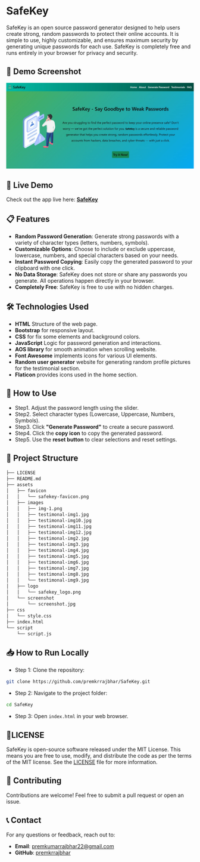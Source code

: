 # SafeKey

SafeKey is an open source password generator designed to help users create strong, random passwords to protect their online accounts. It is simple to use, highly customizable, and ensures maximum security by generating unique passwords for each use. SafeKey is completely free and runs entirely in your browser for privacy and security.

## 🔐 Demo Screenshot

![Screenshot of SafeKey](assets/screenshot/screenshot.jpg)

## 🔗 Live Demo

Check out the app live here: **[SafeKey](https://premkrrajbhar.github.io/SafeKey/)**

## 📋 Features

- **Random Password Generation**: Generate strong passwords with a variety of character types (letters, numbers, symbols).
- **Customizable Options**: Choose to include or exclude uppercase, lowercase, numbers, and special characters based on your needs.
- **Instant Password Copying**: Easily copy the generated password to your clipboard with one click.
- **No Data Storage**: SafeKey does not store or share any passwords you generate. All operations happen directly in your browser.
- **Completely Free**: SafeKey is free to use with no hidden charges.

## 🛠️ Technologies Used

- **HTML** Structure of the web page.
- **Bootstrap** for responsive layout.
- **CSS** for fix some elements and background colors.
- **JavaScript** Logic for password generation and interactions.
- **AOS library** for smooth animation when scrolling website.
- **Font Awesome** implements icons for various UI elements.
- **Random user generator** website for generating random profile pictures for the testimonial section.
- **Flaticon** provides icons used in the home section.

## 🚀 How to Use

- Step1. Adjust the password length using the slider.
- Step2. Select character types (Lowercase, Uppercase, Numbers, Symbols).
- Step3. Click **"Generate Password"** to create a secure password.
- Step4. Click the **copy icon** to copy the generated password.
- Step5. Use the **reset button** to clear selections and reset settings.

## 📂 Project Structure

```
├── LICENSE
├── README.md
├── assets
│   ├── favicon
│   │   └── safekey-favicon.png
│   ├── images
│   │   ├── img-1.png
│   │   ├── testimonal-img1.jpg
│   │   ├── testimonal-img10.jpg
│   │   ├── testimonal-img11.jpg
│   │   ├── testimonal-img12.jpg
│   │   ├── testimonal-img2.jpg
│   │   ├── testimonal-img3.jpg
│   │   ├── testimonal-img4.jpg
│   │   ├── testimonal-img5.jpg
│   │   ├── testimonal-img6.jpg
│   │   ├── testimonal-img7.jpg
│   │   ├── testimonal-img8.jpg
│   │   └── testimonal-img9.jpg
│   ├── logo
│   │   └── safekey_logo.png
│   └── screenshot
│       └── screenshot.jpg
├── css
│   └── style.css
├── index.html
└── script
    └── script.js

```

## 📥 How to Run Locally

- Step 1: Clone the repository:

```bash
git clone https://github.com/premkrrajbhar/SafeKey.git
```

- Step 2: Navigate to the project folder:

```bash
cd SafeKey
```

- Step 3: Open `index.html` in your web browser.

## 📝LICENSE

SafeKey is open-source software released under the MIT License. This means you are free to use, modify, and distribute the code as per the terms of the MIT license. See the [LICENSE](/LICENSE) file for more information.

## 🤝 Contributing

Contributions are welcome! Feel free to submit a pull request or open an issue.

## 📞 Contact

For any questions or feedback, reach out to:

- **Email**: [premkumarrajbhar22@gmail.com](mailto:premkumarrajbhar22@gmail.com)
- **GitHub**: [premkrrajbhar](https://github.com/premkrrajbhar)
